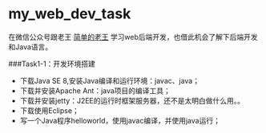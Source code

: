 # my_web_dev_task

在微信公众号跟老王 [简单的老王](https://github.com/samniu/my_web_dev_task) 学习web后端开发，也借此机会了解下后端开发和Java语言。

###Task1-1：开发环境搭建
* 下载Java SE 8,安装Java编译和运行环境：javac、java；
* 下载并安装Apache Ant：java项目的编译工具；
* 下载并安装jetty：J2EE的运行时框架服务器，还不是太明白做什么用。。
* 下载使用Eclipse；
* 写一个Java程序helloworld，使用javac编译，并使用java运行；
